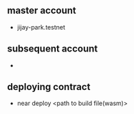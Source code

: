## master account
- jijay-park.testnet

## subsequent account
- 

## deploying contract
- near deploy <account-id> <path to build file(wasm)>


